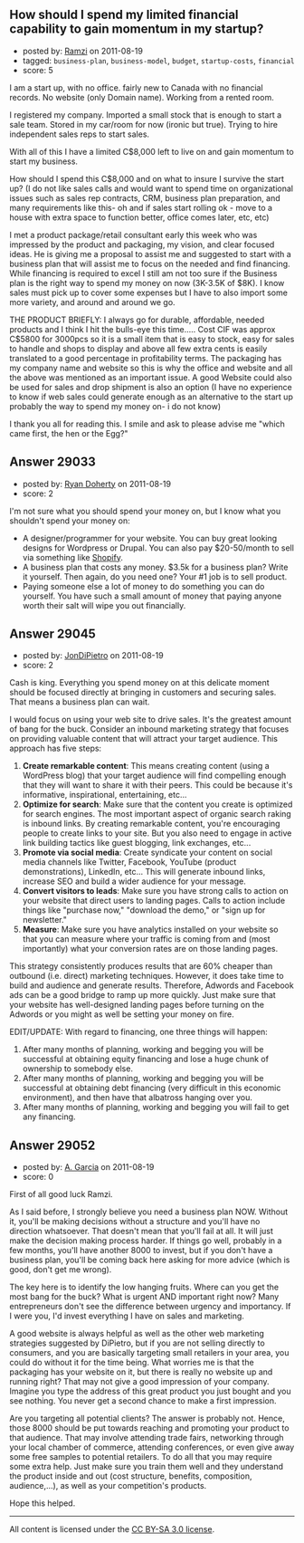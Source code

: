 ## How should I spend my limited financial capability to gain momentum in my startup?

- posted by: [Ramzi](https://stackexchange.com/users/-1/12830-ramzi) on 2011-08-19
- tagged: `business-plan`, `business-model`, `budget`, `startup-costs`, `financial`
- score: 5

I am a start up, with no office. fairly new to Canada with no financial records. No website (only Domain name). Working from a rented room.

I registered my company. Imported a small stock that is enough to start a sale team.
Stored in my car/room for now (ironic but true). Trying to hire independent sales reps to start sales.

With all of this I have a limited C$8,000 left to live on and gain momentum to start my business.

How should I spend this C$8,000 and on what to insure I survive the start up? (I do not like sales calls and would want to spend time on organizational issues such as sales rep contracts, CRM, business plan preparation, and many requirements like this- oh and if sales start rolling ok - move to a house with extra space to function better, office comes later, etc, etc)

I met a product package/retail consultant early this week who was impressed by the product and packaging, my vision, and clear focused ideas. He is giving me a proposal to assist me and suggested to start with a business plan that will assist me to focus on the needed and find financing. While financing is required to excel I still am not too sure if the Business plan is the right way to spend my money on now (3K-3.5K of $8K). I know sales must pick up to cover some expenses but I have to also import some more variety, and around and around we go.

THE PRODUCT BRIEFLY: 
I always go for durable, affordable, needed products and I think I hit the bulls-eye this time..... Cost CIF was approx C$5800 for 3000pcs so it is a small item that is easy to stock, easy for sales to handle and shops to display and above all few extra cents is easily translated to a good percentage in profitability terms. The packaging has my company name and website so this is why the office and website and all the above was mentioned as an important issue. A good Website could also be used for sales and drop shipment is also an option (I have no experience to know if web sales could generate enough as an alternative to the start up probably the way to spend my money on- i do not know)

I thank you all for reading this. I smile and ask to please advise me "which came first, the hen or the Egg?"


## Answer 29033

- posted by: [Ryan Doherty](https://stackexchange.com/users/-1/9590-ryan-doherty) on 2011-08-19
- score: 2

<p>I'm not sure what you should spend your money on, but I know what you shouldn't spend your money on:</p>

<ul>
<li>A designer/programmer for your website. You can buy great looking designs for Wordpress or Drupal. You can also pay $20-50/month to sell via something like <a href="http://www.shopify.com/" rel="nofollow">Shopify</a>. </li>
<li>A business plan that costs any money. $3.5k for a business plan? Write it yourself. Then again, do you need one? Your #1 job is to sell product.</li>
<li>Paying someone else a lot of money to do something you can do yourself. You have such a small amount of money that paying anyone worth their salt will wipe you out financially. </li>
</ul>



## Answer 29045

- posted by: [JonDiPietro](https://stackexchange.com/users/-1/11642-jondipietro) on 2011-08-19
- score: 2

Cash is king. Everything you spend money on at this delicate moment should be focused directly at bringing in customers and securing sales. That means a business plan can wait.

I would focus on using your web site to drive sales. It's the greatest amount of bang for the buck. Consider an inbound marketing strategy that focuses on providing valuable content that will attract your target audience. This approach has five steps:

 1. **Create remarkable content**: This means creating content (using a WordPress blog) that your target audience will find compelling enough that they will want to share it with their peers. This could be because it's informative, inspirational, entertaining, etc...
 2. **Optimize for search**: Make sure that the content you create is optimized for search engines. The most important aspect of organic search raking is inbound links. By creating remarkable content, you're encouraging people to create links to your site. But you also need to engage in active link building tactics like guest blogging, link exchanges, etc...
 3. **Promote via social media**: Create syndicate your content on social media channels like Twitter, Facebook, YouTube (product demonstrations), LinkedIn, etc... This will generate inbound links, increase SEO and build a wider audience for your message.
 4. **Convert visitors to leads**: Make sure you have strong calls to action on your website that direct users to landing pages. Calls to action include things like "purchase now," "download the demo," or "sign up for newsletter."
 5. **Measure**: Make sure you have analytics installed on your website so that you can measure where your traffic is coming from and (most importantly) what your conversion rates are on those landing pages.

This strategy consistently produces results that are 60% cheaper than outbound (i.e. direct) marketing techniques. However, it does take time to build and audience and generate results. Therefore, Adwords and Facebook ads can be a good bridge to ramp up more quickly. Just make sure that your website has well-designed landing pages before turning on the Adwords or you might as well be setting your money on fire.

EDIT/UPDATE:
With regard to financing, one three things will happen:

 1. After many months of planning, working and begging you will be successful at obtaining equity financing and lose a huge chunk of ownership to somebody else.
 2. After many months of planning, working and begging you will be successful at obtaining debt financing (very difficult in this economic environment), and then have that albatross hanging over you.
 3. After many months of planning, working and begging you will fail to get any financing.


## Answer 29052

- posted by: [A. Garcia](https://stackexchange.com/users/-1/1659-a-garcia) on 2011-08-19
- score: 0

First of all good luck Ramzi.

As I said before, I strongly believe you need a business plan NOW. Without it, you'll be making decisions without a structure and you'll have no direction whatsoever. That doesn't mean that you'll fail at all. It will just make the decision making process harder. If things go well, probably in a few months, you'll have another 8000 to invest, but if you don't have a business plan, you'll be coming back here asking for more advice (which is good, don't get me wrong).

The key here is to identify the low hanging fruits. Where can you get the most bang for the buck? What is urgent AND important right now? Many entrepreneurs don't see the difference between urgency and importancy. If I were you, I'd invest everything I have on sales and marketing. 

A good website is always helpful as well as the other web marketing strategies suggested by DiPietro, but if you are not selling directly to consumers, and you are basically targeting small retailers in your area, you could do without it for the time being. What worries me is that the packaging has your website on it, but there is really no website up and running right? That may not give a good impression of your company. Imagine you type the address of this great product you just bought and you see nothing. You never get a second chance to make a first impression. 

Are you targeting all potential clients? The answer is probably not. Hence, those 8000 should be put towards reaching and promoting your product to that audience. That may involve attending trade fairs, networking through your local chamber of commerce, attending conferences, or even give away some free samples to potential retailers. To do all that you may require some extra help. Just make sure you train them well and they understand the product inside and out (cost structure, benefits, composition, audience,...), as well as your competition's products. 

Hope this helped. 





---

All content is licensed under the [CC BY-SA 3.0 license](https://creativecommons.org/licenses/by-sa/3.0/).
